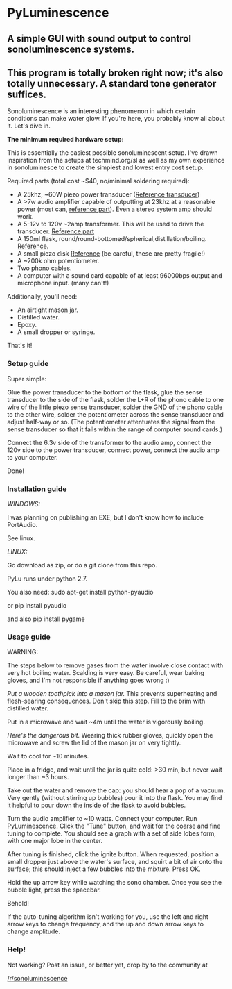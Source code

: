 # PyLuminescence

A simple GUI with sound output to control sonoluminescence systems.
---------------------
This program is totally broken right now; it's also totally unnecessary. A standard tone generator suffices. 
---------------------

Sonoluminescence is an interesting phenomenon in which certain conditions can make water glow. If you're here, you probably know all about it. Let's dive in.

**The minimum required hardware setup:**

This is essentially the easiest possible sonoluminescent setup. I've drawn inspiration from the setups at techmind.org/sl as well as my own experience in sonoluminesce to create the simplest and lowest entry cost setup.

Required parts (total cost ~$40, no/minimal soldering required):

* A 25khz, ~60W piezo power transducer ([Reference transducer](http://www.ebay.com/itm/60W-25KHz-Ultrasonic-Piezoelectric-Transducer-Cleaner-Medical-Beauty-/161346061040?hash=item2590f982f0:g:9QQAAOSw3ydVzhOu)) 
* A >7w audio amplifier capable of outputting at 23khz at a reasonable power (most can, [reference part](https://www.canakit.com/5w-audio-amplifier-kit-ck153-uk153.html)). Even a stereo system amp should work.
* A 5-12v to 120v ~2amp transformer. This will be used to drive the transducer. [Reference part](http://www.mouser.com/ProductDetail/Hammond/166K6B/?qs=%2fha2pyFaduicWE%252bPDHDp88Z74tQbXOB3gxOnro9YHf4%3d)
* A 150ml flask, round/round-bottomed/spherical,distillation/boiling. [Reference.](https://www.amazon.ca/213L12-Karter-Scientific-Florence-Boiling/dp/B006VYY3UC/ref=sr_1_1?s=industrial&ie=UTF8&qid=1472616089&sr=1-1&keywords=150ml+round+bottom)
* A small piezo disk [Reference](https://www.sparkfun.com/products/10293) (be careful, these are pretty fragile!)
* A ~200k ohm potentiometer.
* Two phono cables.
* A computer with a sound card capable of at least 96000bps output and microphone input. (many can't!)

Additionally, you'll need:
* An airtight mason jar.
* Distilled water.
* Epoxy.
* A small dropper or syringe.

That's it!

### Setup guide ###

Super simple:

Glue the power transducer to the bottom of the flask, glue the sense transducer to the side of the flask, solder the L+R of the phono cable to one wire of the little piezo sense transducer, solder the GND of the phono cable to the other wire, solder the potentiometer across the sense transducer and adjust half-way or so. (The potentiometer attentuates the signal from the sense transducer so that it falls within the range of computer sound cards.)

Connect the 6.3v side of the transformer to the audio amp, connect the 120v side to the power transducer, connect power, connect the audio amp to your computer.

Done!

### Installation guide ###

*WINDOWS:*

I was planning on publishing an EXE, but I don't know how to include PortAudio. 

See linux.

*LINUX:*

Go download as zip, or do a git clone from this repo.

PyLu runs under python 2.7.

You also need:
    sudo apt-get install python-pyaudio

or 
    pip install pyaudio

and also 
    pip install pygame


### Usage guide ###

WARNING: 

The steps below to remove gases from the water involve close contact with very hot boiling water. Scalding is very easy. Be careful, wear baking gloves, and I'm not responsible if anything goes wrong :)

*Put a wooden toothpick into a mason jar.* This prevents superheating and flesh-searing consequences. Don't skip this step.
Fill to the brim with distilled water.

Put in a microwave and wait ~4m until the water is vigorously boiling.

*Here's the dangerous bit.* Wearing thick rubber gloves, quickly open the microwave and screw the lid of the mason jar on very tightly.

Wait to cool for ~10 minutes.

Place in a fridge, and wait until the jar is quite cold: >30 min, but never wait longer than ~3 hours.

Take out the water and remove the cap: you should hear a pop of a vacuum. Very gently (without stirring up bubbles) pour it into the flask. You may find it helpful to pour down the inside of the flask to avoid bubbles.

Turn the audio amplifier to ~10 watts. Connect your computer. Run PyLuminescence. Click the "Tune" button, and wait for the coarse and fine tuning to complete. You should see a graph with a set of side lobes form, with one major lobe in the center.

After tuning is finished, click the ignite button. When requested, position a small dropper just above the water's surface, and squirt a bit of air onto the surface; this should inject a few bubbles into the mixture. Press OK. 

Hold the up arrow key while watching the sono chamber. Once you see the bubble light, press the spacebar.

Behold!

If the auto-tuning algorithm isn't working for you, use the left and right arrow keys to change frequency, and the up and down arrow keys to change amplitude.

### Help! ###

Not working? Post an issue, or better yet, drop by to the community at 

[/r/sonoluminescence](https://reddit.com/r/sonoluminescence)



